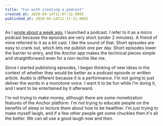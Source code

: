 ```yaml
---
title: "Fun with creating a podcast"
created_at: 2020-04-14T11:07:32.000Z
published_at: 2020-04-14T11:17:11.000Z
---
```

As I [wrote about a week ago](https://cowriters.app/words/the-brandonian-doctrine-388845e88ad1ae9240), I launched a podcast. I refer to it as a micro podcast because the episodes are very short (under 2 minutes). A friend of mine referred to it as a bit cast. I like the sound of that. Short episodes are easy to crank out, which lets me publish one per day. Short episodes lower the barrier to entry, and the Anchor app makes the technical pieces simple and straightforward even for a non-techie like me.

Since I started publishing episodes, I began thinking of new ideas in the context of whether they would be better as a podcast episode or written article. Audio is different because it is a performance. I'm not going to just deliver the words in a monotone voice. I want it to be fun while I'm doing it, and I want to be entertained by it afterward.

I'm not trying to make money, although there are some monetization features of the Anchor platform. I'm not trying to educate people on the benefits of sleep or lecture them about how to be healthier. I'm just trying to make myself laugh, and if a few other people get some chuckles then it's all the better. We can all use a good laugh now and then.
